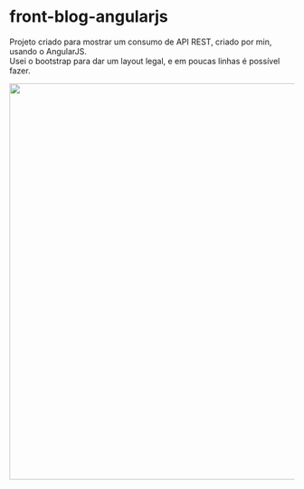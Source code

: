 # front-blog-angularjs

<p>
  Projeto criado para mostrar um consumo de API REST, criado por min, usando o AngularJS.  <br>
  Usei o bootstrap para dar um layout legal, e em poucas linhas é possível fazer.
</p>

<div align="center">
<img src="https://user-images.githubusercontent.com/1766790/178166796-87877771-3da8-46e3-8ebe-58fbf4c56b18.png" width="700px" />
</div>
